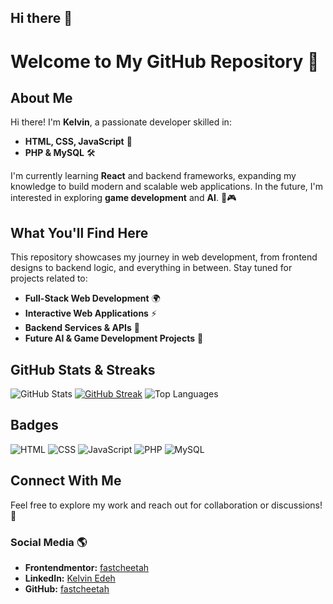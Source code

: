 ## Hi there 👋
# Welcome to My GitHub Repository 🚀

## About Me
Hi there! I'm **Kelvin**, a passionate developer skilled in:
- **HTML, CSS, JavaScript** 🎨
- **PHP & MySQL** 🛠️

I'm currently learning **React** and backend frameworks, expanding my knowledge to build modern and scalable web applications. In the future, I'm interested in exploring **game development** and **AI**. 🤖🎮

## What You'll Find Here
This repository showcases my journey in web development, from frontend designs to backend logic, and everything in between. Stay tuned for projects related to:
- **Full-Stack Web Development** 🌍
- **Interactive Web Applications** ⚡
- **Backend Services & APIs** 🔗
- **Future AI & Game Development Projects** 🎯

## GitHub Stats & Streaks
![GitHub Stats](https://github-readme-stats.vercel.app/api?username=fastcheetah&show_icons=true&theme=radical)
[![GitHub Streak](https://github-readme-streak-stats.herokuapp.com?user=fastcheetah&theme=radical)](https://git.io/streak-stats)
![Top Languages](https://github-readme-stats.vercel.app/api/top-langs/?username=fastcheetah&layout=compact&theme=radical)

## Badges
![HTML](https://img.shields.io/badge/HTML-5-orange?style=for-the-badge&logo=html5)
![CSS](https://img.shields.io/badge/CSS-3-blue?style=for-the-badge&logo=css3)
![JavaScript](https://img.shields.io/badge/JavaScript-ES6-yellow?style=for-the-badge&logo=javascript)
![PHP](https://img.shields.io/badge/PHP-8-purple?style=for-the-badge&logo=php)
![MySQL](https://img.shields.io/badge/MySQL-Database-blue?style=for-the-badge&logo=mysql)

## Connect With Me
Feel free to explore my work and reach out for collaboration or discussions! 🚀

### Social Media 🌎
- **Frontendmentor:** [fastcheetah](https://www.frontendmentor.io/profile/fastcheetah)
- **LinkedIn:** [Kelvin Edeh](https://www.linkedin.com/in/kelvin-edeh-092864320/)
- **GitHub:** [fastcheetah](https://github.com/fastcheetah)
